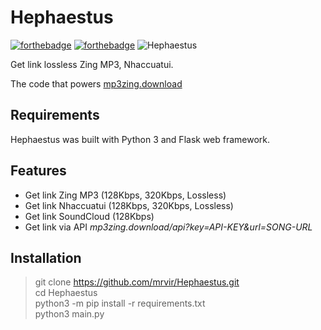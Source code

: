 # Hephaestus

[![forthebadge](http://forthebadge.com/images/badges/made-with-python.svg)](http://forthebadge.com)
[![forthebadge](http://forthebadge.com/images/badges/built-with-love.svg)](http://forthebadge.com)
![Hephaestus](https://i.imgur.com/IrIAEBT.png)

Get link lossless Zing MP3, Nhaccuatui.

The code that powers [mp3zing.download](http://mp3zing.download/)

## Requirements
Hephaestus was built with Python 3 and Flask web framework.
## Features
* Get link Zing MP3 (128Kbps, 320Kbps, Lossless)
* Get link Nhaccuatui (128Kbps, 320Kbps, Lossless)
* Get link SoundCloud (128Kbps)
* Get link via API *mp3zing.download/api?key=API-KEY&url=SONG-URL*

## Installation
> git clone https://github.com/mrvir/Hephaestus.git  
cd Hephaestus  
python3 -m pip install -r requirements.txt  
python3 main.py 